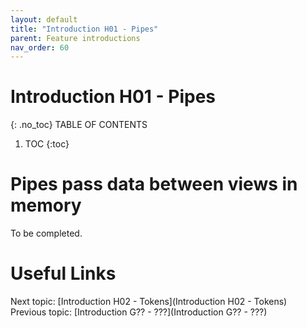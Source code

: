 ```yaml
---
layout: default
title: "Introduction H01 - Pipes"
parent: Feature introductions
nav_order: 60
---
```


# Introduction H01 - Pipes
{: .no_toc}
TABLE OF CONTENTS 
1. TOC
{:toc}  

# Pipes pass data between views in memory
To be completed.  
  


# Useful Links
Next topic: [Introduction H02 - Tokens](Introduction H02 - Tokens)  
Previous topic: [Introduction G?? - ???](Introduction G?? - ???)  

